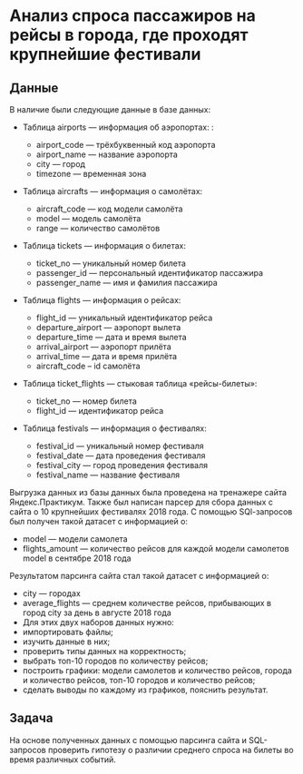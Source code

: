 # Анализ спроса пассажиров на рейсы в города, где проходят крупнейшие фестивали

## Данные

В наличие были следующие данные в базе данных:
- Таблица airports — информация об аэропортах: :
	- airport_code — трёхбуквенный код аэропорта
    - airport_name — название аэропорта
    - city — город
    - timezone — временная зона
    
- Таблица aircrafts — информация о самолётах:
	- aircraft_code — код модели самолёта
    - model — модель самолёта
    - range — количество самолётов
    
- Таблица tickets — информация о билетах:
	- ticket_no — уникальный номер билета
    - passenger_id — персональный идентификатор пассажира
    - passenger_name — имя и фамилия пассажира
    
- Таблица flights — информация о рейсах:
	- flight_id — уникальный идентификатор рейса
    - departure_airport — аэропорт вылета
    - departure_time — дата и время вылета
    - arrival_airport — аэропорт прилёта
    - arrival_time — дата и время прилёта
    - aircraft_code – id самолёта
    
- Таблица ticket_flights — стыковая таблица «рейсы-билеты»:
	- ticket_no — номер билета
    - flight_id — идентификатор рейса
    
- Таблица festivals — информация о фестивалях:
	- festival_id — уникальный номер фестиваля
    - festival_date — дата проведения фестиваля
    - festival_city — город проведения фестиваля
    - festival_name — название фестиваля
    
Выгрузка данных из базы данных была проведена на тренажере сайта Яндекс.Практикум. Также был написан парсер для сбора данных с сайта о 10 крупнейших фестивалях 2018 года.
 С помощью SQl-запросов был получен такой датасет с информацией о:
- model — модели самолета
- flights_amount — количество рейсов для каждой модели самолетов model в сентябре 2018 года

Результатом парсинга сайта стал такой датасет с информацией о:
- city — городах
- average_flights — среднем количестве рейсов, прибывающих в город city за день в августе 2018 года
- Для этих двух наборов данных нужно:
- импортировать файлы;
- изучить данные в них;
- проверить типы данных на корректность;
- выбрать топ-10 городов по количеству рейсов;
- построить графики: модели самолетов и количество рейсов, города и количество рейсов, топ-10 городов и количество рейсов;
- сделать выводы по каждому из графиков, пояснить результат.

## Задача
На основе полученных данных с помощью парсинга сайта и SQL-запросов проверить гипотезу о различии среднего спроса на билеты во время различных событий.